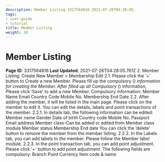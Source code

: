 ```yaml
---
description: Member Listing 3317564816 2021-07-26T04:28:05.
tags:
- user-guide
- tutorial
title: Member Listing
weight: 10
---
```


# Member Listing
**Page ID**: 3317564816
**Last Updated**: 2021-07-26T04:28:05.761Z
2. Member Listing: Create New Member > Membership Edit
2.1. Please click the &lsquo;+' button to Create a new Member.
Please fill up the compulsory (*) information for creating the Member. After filled up all Compulsory (*) information, Please click &lsquo;Save' to add a new Member. Compulsory information:
Member Name
Email
Country Code
Mobile No.
Membership End Date
2.2. After adding the member, it will be listed in the main page. Please click on the member to edit it. 
You can edit the details, labels and point transactions of the member.
2.2.1. In details tab, the following information can be edited:
Member name
Gender
Date of birth
Country code
Mobile No.
Passport
Email address
Member class-Can be added or edited from Member class module
Member status
Membership End date
You can click the &lsquo;delete' button to remove the member from the member listing.
2.2.2. In the Labels tab, you can add labels to the member. Please follow the Member label module.
2.2.3. In the point transaction tab, you can add point adjustment. 
Please click '+' button to add point adjustment.
The following fields are compulsory:
Branch
Point Currency
Item code & name